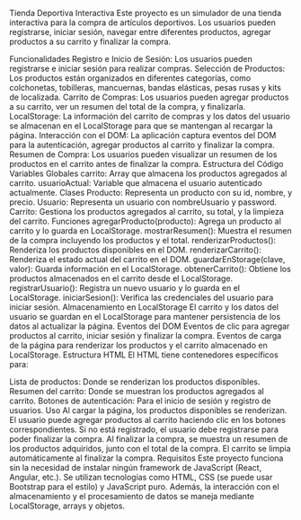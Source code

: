 Tienda Deportiva Interactiva
Este proyecto es un simulador de una tienda interactiva para la compra de artículos deportivos. Los usuarios pueden registrarse, iniciar sesión, navegar entre diferentes productos, agregar productos a su carrito y finalizar la compra.

Funcionalidades
Registro e Inicio de Sesión: Los usuarios pueden registrarse e iniciar sesión para realizar compras.
Selección de Productos: Los productos están organizados en diferentes categorías, como colchonetas, tobilleras, mancuernas, bandas elásticas, pesas rusas y kits de localizada.
Carrito de Compras: Los usuarios pueden agregar productos a su carrito, ver un resumen del total de la compra, y finalizarla.
LocalStorage: La información del carrito de compras y los datos del usuario se almacenan en el LocalStorage para que se mantengan al recargar la página.
Interacción con el DOM: La aplicación captura eventos del DOM para la autenticación, agregar productos al carrito y finalizar la compra.
Resumen de Compra: Los usuarios pueden visualizar un resumen de los productos en el carrito antes de finalizar la compra.
Estructura del Código
Variables Globales
carrito: Array que almacena los productos agregados al carrito.
usuarioActual: Variable que almacena el usuario autenticado actualmente.
Clases
Producto: Representa un producto con su id, nombre, y precio.
Usuario: Representa un usuario con nombreUsuario y password.
Carrito: Gestiona los productos agregados al carrito, su total, y la limpieza del carrito.
Funciones
agregarProducto(producto): Agrega un producto al carrito y lo guarda en LocalStorage.
mostrarResumen(): Muestra el resumen de la compra incluyendo los productos y el total.
renderizarProductos(): Renderiza los productos disponibles en el DOM.
renderizarCarrito(): Renderiza el estado actual del carrito en el DOM.
guardarEnStorage(clave, valor): Guarda información en el LocalStorage.
obtenerCarrito(): Obtiene los productos almacenados en el carrito desde el LocalStorage.
registrarUsuario(): Registra un nuevo usuario y lo guarda en el LocalStorage.
iniciarSesion(): Verifica las credenciales del usuario para iniciar sesión.
Almacenamiento en LocalStorage
El carrito y los datos del usuario se guardan en el LocalStorage para mantener persistencia de los datos al actualizar la página.
Eventos del DOM
Eventos de clic para agregar productos al carrito, iniciar sesión y finalizar la compra.
Eventos de carga de la página para renderizar los productos y el carrito almacenado en LocalStorage.
Estructura HTML
El HTML tiene contenedores específicos para:

Lista de productos: Donde se renderizan los productos disponibles.
Resumen del carrito: Donde se muestran los productos agregados al carrito.
Botones de autenticación: Para el inicio de sesión y registro de usuarios.
Uso
Al cargar la página, los productos disponibles se renderizan.
El usuario puede agregar productos al carrito haciendo clic en los botones correspondientes.
Si no está registrado, el usuario debe registrarse para poder finalizar la compra.
Al finalizar la compra, se muestra un resumen de los productos adquiridos, junto con el total de la compra.
El carrito se limpia automáticamente al finalizar la compra.
Requisitos
Este proyecto funciona sin la necesidad de instalar ningún framework de JavaScript (React, Angular, etc.). Se utilizan tecnologías como HTML, CSS (se puede usar Bootstrap para el estilo) y JavaScript puro. Además, la interacción con el almacenamiento y el procesamiento de datos se maneja mediante LocalStorage, arrays y objetos.

